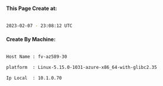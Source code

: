 
   
#### This Page Create at:

```bash

2023-02-07 - 23:08:12 UTC

```

#### Create By Machine:

```bash

Host Name : fv-az589-30

platform  : Linux-5.15.0-1031-azure-x86_64-with-glibc2.35

Ip Local  : 10.1.0.70

```

